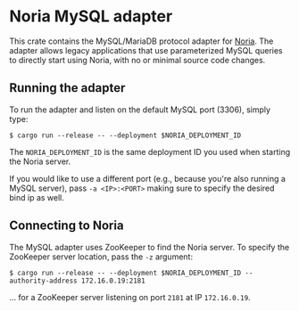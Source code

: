 # Noria MySQL adapter

This crate contains the MySQL/MariaDB protocol adapter for
[Noria](https://github.com/mit-pdos/noria). The adapter allows legacy
applications that use parameterized MySQL queries to directly start
using Noria, with no or minimal source code changes.

## Running the adapter
To run the adapter and listen on the default MySQL port (3306), simply type:

```console
$ cargo run --release -- --deployment $NORIA_DEPLOYMENT_ID
```
The `NORIA_DEPLOYMENT_ID` is the same deployment ID you used when starting
the Noria server.

If you would like to use a different port (e.g., because you're also running
a MySQL server), pass `-a <IP>:<PORT>` making sure to specify the desired bind
ip as well.

## Connecting to Noria
The MySQL adapter uses ZooKeeper to find the Noria server. To specify the
ZooKeeper server location, pass the `-z` argument:

```console
$ cargo run --release -- --deployment $NORIA_DEPLOYMENT_ID --authority-address 172.16.0.19:2181
```
... for a ZooKeeper server listening on port `2181` at IP `172.16.0.19`.
